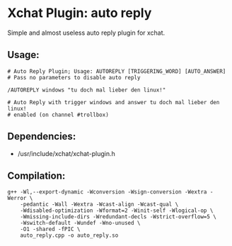 Xchat Plugin: auto reply
========================

Simple and almost useless auto reply plugin for xchat.

Usage:
-------
    # Auto Reply Plugin; Usage: AUTOREPLY [TRIGGERING_WORD] [AUTO_ANSWER]
    # Pass no parameters to disable auto reply
    
    /AUTOREPLY windows "tu doch mal lieber den linux!"
    
    # Auto Reply with trigger windows and answer tu doch mal lieber den linux!
    # enabled (on channel #trollbox)

Dependencies:
--------------
  * /usr/include/xchat/xchat-plugin.h

Compilation:
-------------
    g++ -Wl,--export-dynamic -Wconversion -Wsign-conversion -Wextra -Werror \
        -pedantic -Wall -Wextra -Wcast-align -Wcast-qual \
        -Wdisabled-optimization -Wformat=2 -Winit-self -Wlogical-op \
        -Wmissing-include-dirs -Wredundant-decls -Wstrict-overflow=5 \
        -Wswitch-default -Wundef -Wno-unused \
        -O1 -shared -fPIC \
        auto_reply.cpp -o auto_reply.so


